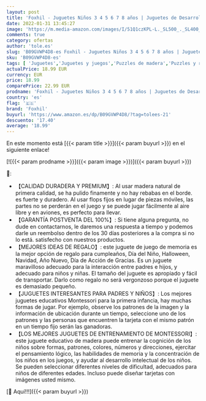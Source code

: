 ```yaml
---
layout: post
title: 'Foxhil - Juguetes Niños 3 4 5 6 7 8 años | Juguetes de Desarrollo Educativo Temprano Montessori | Juguete de Madera para Juegos de Memoria | Regalo de Cumpleaños Navidad'
date: 2022-01-31 13:45:27
image: 'https://m.media-amazon.com/images/I/51Q1czKPL-L._SL500_._SL400_.jpg'
comments: true
category: ofertas
author: 'tole.es'
slug: 'B09GVWP4D8-es Foxhil - Juguetes Niños 3 4 5 6 7 8 años | Juguetes de...'
sku: 'B09GVWP4D8-es'
tags: [ 'Juguetes','Juguetes y juegos','Puzzles de madera','Puzzles y rompecabezas','foxhil','navidad', ]
actualPrice: 18.99 EUR
currency: EUR
price: 18.99
comparePrice: 22.99 EUR
prodname: 'Foxhil - Juguetes Niños 3 4 5 6 7 8 años | Juguetes de Desarrollo Educativo Temprano Montessori | Juguete de Madera para Juegos de Memoria | Regalo de Cumpleaños Navidad'
country: 'es'
flag: '🇪🇸'
brand: 'Foxhil'
buyurl: 'https://www.amazon.es/dp/B09GVWP4D8/?tag=tolees-21'
descuento: '17.40'
average: '18.99'
---
```


En este momento está [{{< param title >}}]({{< param buyurl >}}) en el siguiente enlace!

[![{{< param prodname >}}]({{< param image >}})]({{< param buyurl >}})

🔎:

- 【CALIDAD DURADERA Y PREMIUM】: Al usar madera natural de primera calidad, se ha pulido finamente y no hay rebabas en el borde. es fuerte y duradero. Al usar flops fijos en lugar de piezas móviles, las partes no se perderán en el juego y se puede jugar fácilmente al aire libre y en aviones, es perfecto para llevar.
- 【GARANTÍA POSTVENTA DEL 100%】: Si tiene alguna pregunta, no dude en contactarnos, le daremos una respuesta a tiempo y podemos darle un reembolso dentro de los 30 días posteriores a la compra si no lo está. satisfecho con nuestros productos.
- 【MEJORES IDEAS DE REGALO】: este juguete de juego de memoria es la mejor opción de regalo para cumpleaños, Día del Niño, Halloween, Navidad, Año Nuevo, Día de Acción de Gracias. Es un juguete maravilloso adecuado para la interacción entre padres e hijos, y adecuado para niños y niñas. El tamaño del juguete es apropiado y fácil de transportar. Darlo como regalo no será vergonzoso porque el juguete es demasiado pequeño.
- 【JUGUETES INTERESANTES PARA PADRES Y NIÑOS】: Los mejores juguetes educativos Montessori para la primera infancia, hay muchas formas de jugar. Por ejemplo, observe los patrones de la imagen y la información de ubicación durante un tiempo, seleccione uno de los patrones y las personas que encuentren la tarjeta con el mismo patrón en un tiempo fijo serán las ganadoras.
- 【LOS MEJORES JUGUETES DE ENTRENAMIENTO DE MONTESSORI】: este juguete educativo de madera puede entrenar la cognición de los niños sobre formas, patrones, colores, números y direcciones, ejercitar el pensamiento lógico, las habilidades de memoria y la concentración de los niños en los juegos, y ayudar al desarrollo intelectual de los niños. Se pueden seleccionar diferentes niveles de dificultad, adecuados para niños de diferentes edades. Incluso puede diseñar tarjetas con imágenes usted mismo.

[🛒 Aquí!!!]({{< param buyurl >}})
